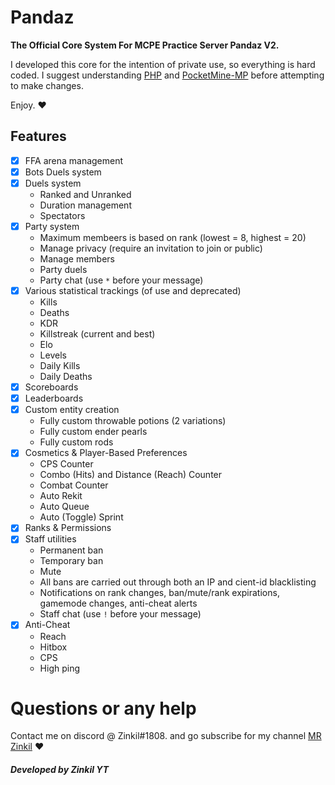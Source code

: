 # Pandaz
**The Official Core System For MCPE Practice Server Pandaz V2.**

I developed this core for the intention of private use, so everything is hard coded. I suggest understanding [PHP](https://www.php.net/) and [PocketMine-MP](https://github.com/pmmp/PocketMine-MP) before attempting to make changes.

Enjoy. ❤️️

## Features
- [x] FFA arena management
- [x] Bots Duels system
- [x] Duels system
  - Ranked and Unranked
  - Duration management
  - Spectators
- [x] Party system
  - Maximum membeers is based on rank (lowest = 8, highest = 20)
  - Manage privacy (require an invitation to join or public)
  - Manage members
  - Party duels
  - Party chat (use `*` before your message)
- [x] Various statistical trackings (of use and deprecated)
  - Kills
  - Deaths
  - KDR
  - Killstreak (current and best)
  - Elo
  - Levels
  - Daily Kills
  - Daily Deaths
- [x] Scoreboards
- [x] Leaderboards
- [x] Custom entity creation
  - Fully custom throwable potions (2 variations)
  - Fully custom ender pearls
  - Fully custom rods
- [x] Cosmetics & Player-Based Preferences
  - CPS Counter
  - Combo (Hits) and Distance (Reach) Counter
  - Combat Counter
  - Auto Rekit
  - Auto Queue
  - Auto (Toggle) Sprint
- [x] Ranks & Permissions
- [x] Staff utilities
  - Permanent ban
  - Temporary ban
  - Mute
  - All bans are carried out through both an IP and cient-id blacklisting
  - Notifications on rank changes, ban/mute/rank expirations, gamemode changes, anti-cheat alerts
  - Staff chat (use `!` before your message)
- [x] Anti-Cheat
  - Reach
  - Hitbox
  - CPS
  - High ping

# Questions or any help
Contact me on discord @ Zinkil#1808.
and go subscribe for my channel [MR Zinkil](https://www.youtube.com/channel/UCW1PI028SEe2wi65w3FYCzg) ❤️

##### Developed by Zinkil YT
